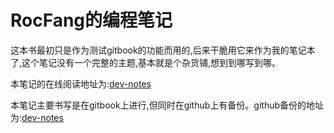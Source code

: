 RocFang的编程笔记
=======

这本书最初只是作为测试gitbook的功能而用的,后来干脆用它来作为我的笔记本了,这个笔记没有一个完整的主题,基本就是个杂货铺,想到到哪写到哪。

本笔记的在线阅读地址为:[dev-notes](http://rocfang.gitbooks.io/dev-notes/)

本笔记主要书写是在gitbook上进行,但同时在github上有备份。github备份的地址为:[dev-notes](https://github.com/RocFang/dev-notes)
